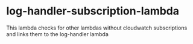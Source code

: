 # log-handler-subscription-lambda

This lambda checks for other lambdas without cloudwatch subscriptions and links them to the log-handler lambda

